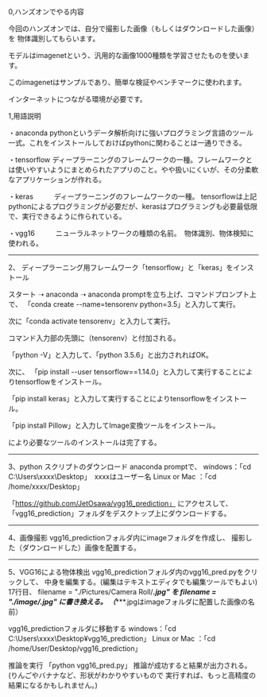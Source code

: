 0,ハンズオンでやる内容

今回のハンズオンでは、自分で撮影した画像（もしくはダウンロードした画像）を
物体識別してもらいます。

モデルはimagenetという、汎用的な画像1000種類を学習させたものを使います。

このimagenetはサンプルであり、簡単な検証やベンチマークに使われます。

インターネットにつながる環境が必要です。

1,用語説明

・anaconda    pythonというデータ解析向けに強いプログラミング言語のツール一式。これをインストールしておけばpythonに関わることは一通りできる。

・tensorflow   ディープラーニングのフレームワークの一種。フレームワークとは使いやすいようにまとめられたアプリのこと。やや扱いにくいが、その分柔軟なアプリケーションが作れる。

・keras　　　ディープラーニングのフレームワークの一種。 tensorflowは上記pythonによるプログラミングが必要だが、kerasはプログラミングも必要最低限で、実行できるように作られている。

・vgg16　　　ニューラルネットワークの種類の名前。　物体識別、物体検知に使われる。

-----------------------------------------------------------------------

2、 ディープラーニング用フレームワーク「tensorflow」と「keras」をインストール

スタート ➝ anaconda ➝ anaconda promptを立ち上げ、コマンドプロンプト上で、
「conda create --name=tensorenv python=3.5」と入力して実行。

次に「conda activate tensorenv」と入力して実行。

コマンド入力部の先頭に（tensorenv）と付加される。

「python -V」と入力して、「python 3.5.6」と出力されればOK。

次に、
「pip install --user tensorflow==1.14.0」と入力して実行することによりtensorflowをインストール。

「pip install keras」と入力して実行することによりtensorflowをインストール。

「pip install Pillow」と入力してImage変換ツールをインストール。

により必要なツールのインストールは完了する。


-----------------------------------------------------------------------

3、python スクリプトのダウンロード
anaconda promptで、
windows：「cd  C:\Users\xxxx\Desktop」　xxxxはユーザー名
Linux or Mac ：「cd  /home/xxxx/Desktop」

「https://github.com/JetOsawa/vgg16_prediction」
にアクセスして、「vgg16_prediction」フォルダをデスクトップ上にダウンロードする。


-----------------------------------------------------------------------

4、画像撮影
vgg16_predictionフォルダ内にimageフォルダを作成し、
撮影した（ダウンロードした）画像を配置する。


-----------------------------------------------------------------------

5、VGG16による物体検出
vgg16_predictionフォルダ内のvgg16_pred.pyをクリックして、
中身を編集する。(編集はテキストエディタでも編集ツールでもよい)
17行目、
filename = "./Pictures/Camera Roll/***.jpg"
を
filename = "./image/**********.jpg"
に書き換える。
（**********.jpgはimageフォルダに配置した画像の名前）

vgg16_predictionフォルダに移動する
windows：「cd  C:\Users\xxxx\Desktop¥vgg16_prediction」
Linux or Mac ：「cd  /home/User/Desktop/vgg16_prediction」

推論を実行
「python vgg16_pred.py」
推論が成功すると結果が出力される。
(りんごやバナナなど、形状がわかりやすいもので
実行すれば、もっと高精度の結果になるかもしれません。)

